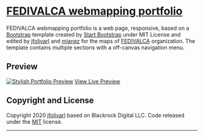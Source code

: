 # [FEDIVALCA webmapping portfolio](https://gis-juma.github.io/fedivalca-maps)

FEDIVALCA webmapping portfolio is a web page, responsive, based on a [Bootstrap](http://getbootstrap.com/) template created by [Start Bootstrap](http://startbootstrap.com/) under MIT License and edited by [jfolivarl](https://github.com/orgs/gis-juma/people/jfolivarl) and [mjanez](https://github.com/orgs/gis-juma/people/mjanez) for the maps of [FEDIVALCA](https://www.fedivalca.org/) organization. The template contains multiple sections with a off-canvas navigation menu.

## Preview

[![Stylish Portfolio Preview](./img/readme.png)](https://gis-juma.github.io/fedivalca-maps)
[View Live Preview](https://gis-juma.github.io/fedivalca-maps)


## Copyright and License

Copyright 2020 [jfolivarl](https://github.com/orgs/gis-juma/people/jfolivarl) based on Blackrock Digital LLC. Code released under the [MIT](https://github.com/BlackrockDigital/startbootstrap-stylish-portfolio/blob/gh-pages/LICENSE) license.

--------------------------------------------
